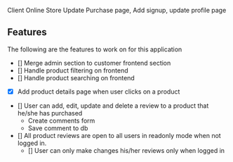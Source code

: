 Client Online Store
Update Purchase page, Add signup, update profile page

## Features
The following are the features to work on for this application
- [] Merge admin section to customer frontend section
- [] Handle product filtering on frontend
- [] Handle product searching on frontend
- [x] Add product details page when user clicks on a product
- [] User can add, edit, update and delete a review to a product that he/she has purchased
  - Create comments form
  - Save comment to db
- [] All product reviews are open to all users in readonly mode when not logged in.
  - [] User can only make changes his/her reviews only when logged in

